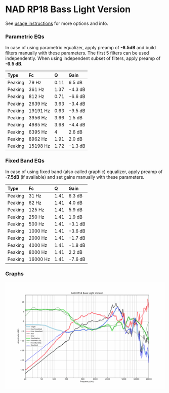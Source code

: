 # NAD RP18 Bass Light Version
See [usage instructions](https://github.com/jaakkopasanen/AutoEq#usage) for more options and info.

### Parametric EQs
In case of using parametric equalizer, apply preamp of **-6.5dB** and build filters manually
with these parameters. The first 5 filters can be used independently.
When using independent subset of filters, apply preamp of **-6.5 dB**.

| Type    | Fc       |    Q | Gain    |
|:--------|:---------|:-----|:--------|
| Peaking | 79 Hz    | 0.11 | 6.5 dB  |
| Peaking | 361 Hz   | 1.37 | -4.3 dB |
| Peaking | 812 Hz   | 0.71 | -6.6 dB |
| Peaking | 2639 Hz  | 3.63 | -3.4 dB |
| Peaking | 19191 Hz | 0.63 | -9.5 dB |
| Peaking | 3956 Hz  | 3.66 | 1.5 dB  |
| Peaking | 4985 Hz  | 3.68 | -4.4 dB |
| Peaking | 6395 Hz  | 4    | 2.6 dB  |
| Peaking | 8962 Hz  | 1.91 | 2.0 dB  |
| Peaking | 15198 Hz | 1.72 | -1.3 dB |

### Fixed Band EQs
In case of using fixed band (also called graphic) equalizer, apply preamp of **-7.5dB**
(if available) and set gains manually with these parameters.

| Type    | Fc       |    Q | Gain    |
|:--------|:---------|:-----|:--------|
| Peaking | 31 Hz    | 1.41 | 6.3 dB  |
| Peaking | 62 Hz    | 1.41 | 4.0 dB  |
| Peaking | 125 Hz   | 1.41 | 5.9 dB  |
| Peaking | 250 Hz   | 1.41 | 1.9 dB  |
| Peaking | 500 Hz   | 1.41 | -3.1 dB |
| Peaking | 1000 Hz  | 1.41 | -3.6 dB |
| Peaking | 2000 Hz  | 1.41 | -1.7 dB |
| Peaking | 4000 Hz  | 1.41 | -1.8 dB |
| Peaking | 8000 Hz  | 1.41 | 2.2 dB  |
| Peaking | 16000 Hz | 1.41 | -7.6 dB |

### Graphs
![](./NAD%20RP18%20Bass%20Light%20Version.png)